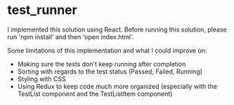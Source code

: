 # test_runner

I implemented this solution using React. Before running this solution, please run 'npm install' and then 'open index.html'.

Some limitations of this implementation and what I could improve on:

- Making sure the tests don't keep running after completion
- Sorting with regards to the test status (Passed, Failed, Running)
- Styling with CSS
- Using Redux to keep code much more organized (especially with the TestList component and the TestListItem component)
